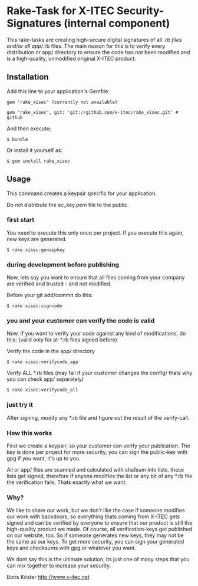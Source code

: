 # Rake-Task for X-ITEC Security-Signatures (internal component)

This rake-tasks are creating high-secure digital signatures of all *.rb files and/or all app/*.rb files. The main reason for this is to verify every distribution or app/ directory to ensure the code has not been modified and is a high-quality, unmodified original X-ITEC product. 



## Installation

Add this line to your application's Gemfile:

    gem 'rake_xisec' (currently not available)

    gem 'rake_xisec', git: 'git://github.com/x-itec/rake_xisec.git' # github

And then execute:

    $ bundle

Or install it yourself as:

    $ gem install rake_xisec

## Usage

This command creates a keypair specific for your application.

Do not distribute the ec_key.pem file to the public. 

### first start
You need to execute this only once per project. If you execute this again, new keys are generated.

    $ rake xisec:genappkey

### during development before publishing

Now, lets say you want to ensure that all files coming from your company are verified and trusted - and not modified.

Before your git add/commit do this:

    $ rake xisec:signcode

### you and your customer can verify the code is valid

Now, if you want to verify your code against any kind of modifications, do this: (valid only for all *.rb files signed before)

Verify the code in the app/ directory

    $ rake xisec:verifycode_app

Verify ALL *.rb files (may fail if your customer changes the config/ thats why you can check app/ separately)

    $ rake xisec:verifycode_all

### just try it

After signing, modify any *.rb file and figure out the result of the verify-call.

### How this works

First we create a keypair, so your customer can verify your publication. The key is done per project for more security, you can sign the public-key with gpg if you want, it's up to you.

All or app/ files are scanned and calculated with sha1sum into lists. these lists get signed, therefore if anyone modifies the list or any bit of any *.rb file the verification fails. Thats exactly what we want.

### Why?

We like to share our work, but we don't like the case if someone modifies our work with backdoors, so everything thats coming from X-ITEC gets signed and can be verified by everyone to ensure that our product is still the high-quality product we made. Of course, all verification-keys get published on our website, too. So if someone generates new keys, they may not be the same as our keys. To get more security, you can sign your generated keys and checksums with gpg or whatever you want.

We dont say this is the ultimate solution, its just one of many steps that you can mix together to increase your security.

Boris Köster
http://www.x-itec.net

 

